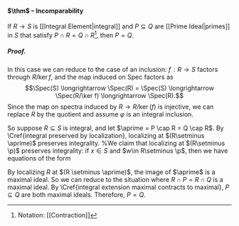#### $\thm$ – Incomparability
If $R \longrightarrow S$ is [[Integral Element|integral]] and $P \subseteq Q$ are [[Prime Ideal|primes]] in $S$ that satisfy $P \cap R = Q \cap R$[^1], then $P = Q$.

##### *Proof.*
In this case we can reduce to the case of an inclusion: $f\!: R \to S$ factors through $R/\ker f$, and the map induced on Spec factors as
$$\Spec(S) \longrightarrow \Spec(R) = \Spec(S) \longrightarrow \Spec(R/\ker f) \longrightarrow \Spec(R).$$
Since the map on spectra induced by $R \longrightarrow R/\ker(f)$ is injective, we can replace $R$ by the quotient and assume $\varphi$ is an integral inclusion.

So suppose $R \subseteq S$ is integral, and let $\aprime = P \cap R = Q \cap R$. By \Cref{integral preserved by localization}, localizing at $(R\setminus \aprime)$ preserves integrality.
%We claim that localizing at $(R\setminus \p)$ preserves integrality: if $x\in S$ and $w\in R\setminus \p$, then we have equations of the form

By localizing $R$ at $(R \setminus \aprime)$, the image of $\aprime$ is a maximal ideal. So we can reduce to the situation where $R \cap P = R \cap Q$ is a maximal ideal. By \Cref{integral extension maximal contracts to maximal}, $P \subseteq Q$ are both maximal ideals. Therefore, $P = Q$.

[^1]: Notation: [[Contraction]]